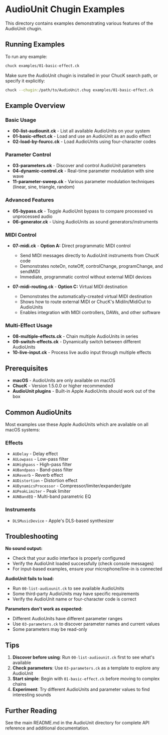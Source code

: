 # AudioUnit Chugin Examples

This directory contains examples demonstrating various features of the AudioUnit chugin.

## Running Examples

To run any example:
```bash
chuck examples/01-basic-effect.ck
```

Make sure the AudioUnit chugin is installed in your ChucK search path, or specify it explicitly:
```bash
chuck --chugin:/path/to/AudioUnit.chug examples/01-basic-effect.ck
```

## Example Overview

### Basic Usage

- **00-list-audiounit.ck** - List all available AudioUnits on your system
- **01-basic-effect.ck** - Load and use an AudioUnit as an audio effect
- **02-load-by-fourcc.ck** - Load AudioUnits using four-character codes

### Parameter Control

- **03-parameters.ck** - Discover and control AudioUnit parameters
- **04-dynamic-control.ck** - Real-time parameter modulation with sine wave
- **11-parameter-sweep.ck** - Various parameter modulation techniques (linear, sine, triangle, random)

### Advanced Features

- **05-bypass.ck** - Toggle AudioUnit bypass to compare processed vs unprocessed audio
- **06-generator.ck** - Using AudioUnits as sound generators/instruments

### MIDI Control

- **07-midi.ck** - **Option A:** Direct programmatic MIDI control
  - Send MIDI messages directly to AudioUnit instruments from ChucK code
  - Demonstrates noteOn, noteOff, controlChange, programChange, and sendMIDI
  - Immediate, programmatic control without external MIDI devices

- **07-midi-routing.ck** - **Option C:** Virtual MIDI destination
  - Demonstrates the automatically-created virtual MIDI destination
  - Shows how to route external MIDI or ChucK's MidiIn/MidiOut to AudioUnits
  - Enables integration with MIDI controllers, DAWs, and other software

### Multi-Effect Usage

- **08-multiple-effects.ck** - Chain multiple AudioUnits in series
- **09-switch-effects.ck** - Dynamically switch between different AudioUnits
- **10-live-input.ck** - Process live audio input through multiple effects

## Prerequisites

- **macOS** - AudioUnits are only available on macOS
- **ChucK** - Version 1.5.0.0 or higher recommended
- **AudioUnit plugins** - Built-in Apple AudioUnits should work out of the box

## Common AudioUnits

Most examples use these Apple AudioUnits which are available on all macOS systems:

### Effects
- `AUDelay` - Delay effect
- `AULowpass` - Low-pass filter
- `AUHighpass` - High-pass filter
- `AUBandpass` - Band-pass filter
- `AUReverb` - Reverb effect
- `AUDistortion` - Distortion effect
- `AUDynamicsProcessor` - Compressor/limiter/expander/gate
- `AUPeakLimiter` - Peak limiter
- `AUNBandEQ` - Multi-band parametric EQ

### Instruments
- `DLSMusicDevice` - Apple's DLS-based synthesizer

## Troubleshooting

**No sound output:**
- Check that your audio interface is properly configured
- Verify the AudioUnit loaded successfully (check console messages)
- For input-based examples, ensure your microphone/line-in is connected

**AudioUnit fails to load:**
- Run `00-list-audiounit.ck` to see available AudioUnits
- Some third-party AudioUnits may have specific requirements
- Verify the AudioUnit name or four-character code is correct

**Parameters don't work as expected:**
- Different AudioUnits have different parameter ranges
- Use `03-parameters.ck` to discover parameter names and current values
- Some parameters may be read-only

## Tips

1. **Discover before using**: Run `00-list-audiounit.ck` first to see what's available
2. **Check parameters**: Use `03-parameters.ck` as a template to explore any AudioUnit
3. **Start simple**: Begin with `01-basic-effect.ck` before moving to complex chains
4. **Experiment**: Try different AudioUnits and parameter values to find interesting sounds

## Further Reading

See the main README.md in the AudioUnit directory for complete API reference and additional documentation.
